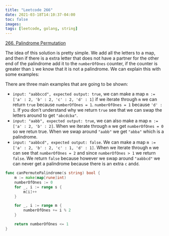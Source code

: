 ```yaml
---
title: "Leetcode 266"
date: 2021-03-18T14:10:37-04:00
toc: false
images:
tags: [leetcode, golang, string]
---
```


[266. Palindrome Permutation](https://leetcode.com/problems/palindrome-permutation/)

The idea of this solution is pretty simple. We add all the letters to a map, and then if there is a extra letter that does not have a partner for the other end of the palindrome add it to the `numberOfOnes` counter, if the counter is greater than `1` we know that it is not a palindrome. We can explain this with some examples:

There are three main examples that are going to be shown:

* `input: "aabbccd", expected output: true`, we can make a map `m := ['a' : 2, 'b' : 2, 'c' : 2, 'd' : 1]` if we iterate through `m` we can return `true` because `numberOfOnes = 1`. `numberOfOnes = 1` because `'d' : 1`. If you don't understand why we return `true` see that we can swap the letters around to get `"abcdcba"`.
* `input: "aabb", expected output: true`, we can also make a map `m := ['a' : 2, 'b' : 2]`. When we iterate through `m` we get `numberOfOnes = 0` so we retun true. When we swap around `"aabb"` we get `"abba"` which is a palindrome.
* `input: "aabbcd", expected output: false`. We can make a map `m := ['a' : 2, 'b' : 2, 'c' : 1, 'd' : 1]`. When we iterate through `m` we can see that `numberOfOnes = 2` and since `numberOfOnes > 1` we return `false`. We return `false` because however we swap around `"aabbcd"` we can never get a palindrome because there is an extra `c` and`d`.

``` go
func canPermutePalindrome(s string) bool {
    m := make(map[rune]int)
    numberOfOnes := 0
    for _, i := range s {
        m[i]++
    }

    for _, i := range m {
        numberOfOnes += i % 2
    }

    return numberOfOnes <= 1
}
```